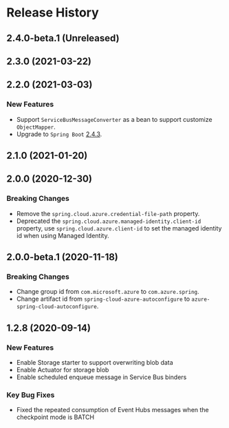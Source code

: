 # Release History

## 2.4.0-beta.1 (Unreleased)


## 2.3.0 (2021-03-22)


## 2.2.0 (2021-03-03)
### New Features
 - Support `ServiceBusMessageConverter` as a bean to support customize `ObjectMapper`.
 - Upgrade to `Spring Boot` [2.4.3](https://github.com/spring-projects/spring-boot/releases/tag/v2.4.3).

## 2.1.0 (2021-01-20)


## 2.0.0 (2020-12-30)
### Breaking Changes
- Remove the `spring.cloud.azure.credential-file-path` property.
- Deprecated the `spring.cloud.azure.managed-identity.client-id` property,
  use `spring.cloud.azure.client-id` to set the managed identity id when using Managed Identity.

## 2.0.0-beta.1 (2020-11-18)
### Breaking Changes
- Change group id from `com.microsoft.azure` to `com.azure.spring`.
- Change artifact id from `spring-cloud-azure-autoconfigure` to `azure-spring-cloud-autoconfigure`.

## 1.2.8 (2020-09-14)
### New Features
 - Enable Storage starter to support overwriting blob data
 - Enable Actuator for storage blob
 - Enable scheduled enqueue message in Service Bus binders

### Key Bug Fixes
 - Fixed the repeated consumption of Event Hubs messages when the checkpoint mode is BATCH
